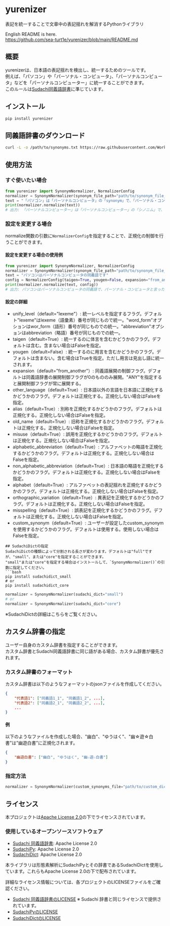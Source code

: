 # yurenizer
表記を統一することで文章中の表記揺れを解消するPythonライブラリ

English README is here.  
https://github.com/sea-turt1e/yurenizer/blob/main/README.md

## 概要
yurenizerは、日本語の表記揺れを検出し、統一するためのツールです。  
例えば、「パソコン」や「パーソナル・コンピュータ」、「パーソナルコンピュータ」などを「パーソナルコンピューター」に統一することができます。  
このルールは[Sudachi同義語辞書](https://github.com/WorksApplications/SudachiDict/blob/develop/docs/synonyms.md)に準じています。


## インストール
```bash
pip install yurenizer
```

## 同義語辞書のダウンロード
```bash
curl -L -o /path/to/synonyms.txt https://raw.githubusercontent.com/WorksApplications/SudachiDict/refs/heads/develop/src/main/text/synonyms.txt
```

## 使用方法
### すぐ使いたい場合
```python
from yurenizer import SynonymNormalizer, NormalizerConfig
normalizer = SynonymNormalizer(synonym_file_path="path/to/synonym_file_path")
text = "「パソコン」は「パーソナルコンピュータ」の「synonym」で、「パーソナル・コンピュータ」と表記することもあります。"
print(normalizer.normalize(text))
# 出力: 「パーソナルコンピューター」は「パーソナルコンピューター」の「シノニム」で、「パーソナルコンピューター」と表記することもあります。
```

### 設定を変更する場合
normalize関数の引数に`NormalizerConfig`を指定することで、正規化の制御を行うことができます。  

#### 設定を変更する場合の使用例
```python
from yurenizer import SynonymNormalizer, NormalizerConfig
normalizer = SynonymNormalizer(synonym_file_path="path/to/synonym_file_path")
text = "パソコンはパーソナルコンピュータの同義語です"
config = NormalizerConfig(taigen=True, yougen=False, expansion="from_another", other_language=False, alphabet=False, alphabetic_abbreviation=False, non_alphabetic_abbreviation=False, orthographic_variation=False, misspelling=False)
print(normalizer.normalize(text, config))
# 出力: パソコンはパーソナルコンピュータの同義語で、パーソナル・コンピュータと言ったりパーソナル・コンピューターと言ったりします。
```

#### 設定の詳細
- unify_level（default="lexeme"）: 統一レベルを指定するフラグ。デフォルト"lexeme"はlexeme（語彙素）番号が同じもので統一。"word_form"オプションはwor_form（語形）番号が同じものでの統一。"abbreviation"オプションはabbreviation（略語）番号が同じものでの統一。
- taigen（default=True）: 統一するのに体言を含むかどうかのフラグ。デフォルトは含む。含まない場合はFalseを指定。
- yougen（default=False）: 統一するのに用言を含むかどうかのフラグ。デフォルトは含まない。含む場合はTrueを指定。ただし用言は見出し語に統一されます。
- expansion（default="from_another"）: 同義語展開の制御フラグ。デフォルトは同義語辞書の展開制御フラグが0のもののみ展開。"ANY"を指定すると展開制御フラグが常に展開する。
- other_language（default=True）: 日本語以外の言語を日本語に正規化するかどうかのフラグ。デフォルトは正規化する。正規化しない場合はFalseを指定。
- alias（default=True）: 別称を正規化するかどうかのフラグ。デフォルトは正規化する。正規化しない場合はFalseを指定。
- old_name（default=True）: 旧称を正規化するかどうかのフラグ。デフォルトは正規化する。正規化しない場合はFalseを指定。
- misuse（default=True）: 誤用を正規化するかどうかのフラグ。デフォルトは正規化する。正規化しない場合はFalseを指定。
- alphabetic_abbreviation（default=True）: アルファベットの略語を正規化するかどうかのフラグ。デフォルトは正規化する。正規化しない場合はFalseを指定。
- non_alphabetic_abbreviation（default=True）: 日本語の略語を正規化するかどうかのフラグ。デフォルトは正規化する。正規化しない場合はFalseを指定。
- alphabet（default=True）: アルファベットの表記揺れを正規化するかどうかのフラグ。デフォルトは正規化する。正規化しない場合はFalseを指定。
- orthographic_variation（default=True）: 異表記を正規化するかどうかのフラグ。デフォルトは正規化する。正規化しない場合はFalseを指定。
- misspelling（default=True）: 誤表記を正規化するかどうかのフラグ。デフォルトは正規化する。正規化しない場合はFalseを指定。
- custom_synonym（default=True）: ユーザーが設定したcustom_synonymを使用するかどうかのフラグ。デフォルトは使用する。使用しない場合はFalseを指定。
```
## SudachiDictの指定
SudachiDictの種類によって分割される長さが変わります。デフォルトは"full"ですが、"small"、または"core"を指定することができます。  
"small"または"core"を指定する場合はインストールして、`SynonymNormalizer()`の引数に指定してください。
```bash
pip install sudachidict_small
# or
pip install sudachidict_core
```

```python
normalizer = SynonymNormalizer(sudachi_dict="small")
# or
normalizer = SynonymNormalizer(sudachi_dict="core")
```
※SudachiDictの詳細はこちらをご覧ください。  

## カスタム辞書の指定
ユーザー自身のカスタム辞書を指定することができます。  
カスタム辞書とSudachi同義語辞書に同じ語がある場合、カスタム辞書が優先されます。  

### カスタム辞書のフォーマット
カスタム辞書は以下のようなフォーマットのjsonファイルを作成してください。  
```json
{
    "代表語1": ["同義語1_1", "同義語1_2", ...], 
    "代表語2": ["同義語2_1", "同義語2_2", ...],
    ...
}
```
#### 例
以下のようなファイルを作成した場合、"幽白"、"ゆうはく"、"幽☆遊☆白書"は"幽遊白書"に正規化されます。
```json
{
    "幽遊白書": ["幽白", "ゆうはく", "幽☆遊☆白書"]
}
```

### 指定方法
```python
normalizer = SynonymNormalizer(custom_synonyms_file="path/to/custom_dict.json")
```

## ライセンス
本プロジェクトは[Apache License 2.0](LICENSE)の下でライセンスされています。

### 使用しているオープンソースソフトウェア
- [Sudachi 同義語辞書](https://github.com/WorksApplications/SudachiDict/blob/develop/docs/synonyms.md): Apache License 2.0
- [SudachiPy](https://github.com/WorksApplications/SudachiPy): Apache License 2.0
- [SudachiDict](https://github.com/WorksApplications/SudachiDict): Apache License 2.0

本ライブラリは形態素解析にSudachiPyとその辞書であるSudachiDictを使用しています。これらもApache License 2.0の下で配布されています。

詳細なライセンス情報については、各プロジェクトのLICENSEファイルをご確認ください。
- [Sudachi 同義語辞書のLICENSE](https://github.com/WorksApplications/SudachiDict/blob/develop/LICENSE-2.0.txt)
※ Sudachi 辞書と同じライセンスで提供されています。
- [SudachiPyのLICENSE](https://github.com/WorksApplications/SudachiPy/blob/develop/LICENSE)
- [SudachiDictのLICENSE](https://github.com/WorksApplications/SudachiDict/blob/develop/LICENSE-2.0.txt)


